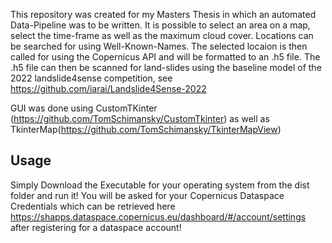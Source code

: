 This repository was created for my Masters Thesis in which an automated Data-Pipeline was to be written. 
It is possible to select an area on a map, select the time-frame as well as the maximum cloud cover. Locations can be searched for using Well-Known-Names.
The selected locaion is then called for using the Copernicus API and will be formatted to an .h5 file.
The .h5 file can then be scanned for land-slides using the baseline model of the 2022 landslide4sense competition, see https://github.com/iarai/Landslide4Sense-2022

GUI was done using CustomTKinter (https://github.com/TomSchimansky/CustomTkinter) as well as TkinterMap(https://github.com/TomSchimansky/TkinterMapView)

## Usage
Simply Download the Executable for your operating system from the dist folder and run it!
You will be asked for your Copernicus Dataspace Credentials which can be retrieved here https://shapps.dataspace.copernicus.eu/dashboard/#/account/settings after registering for a dataspace account!

